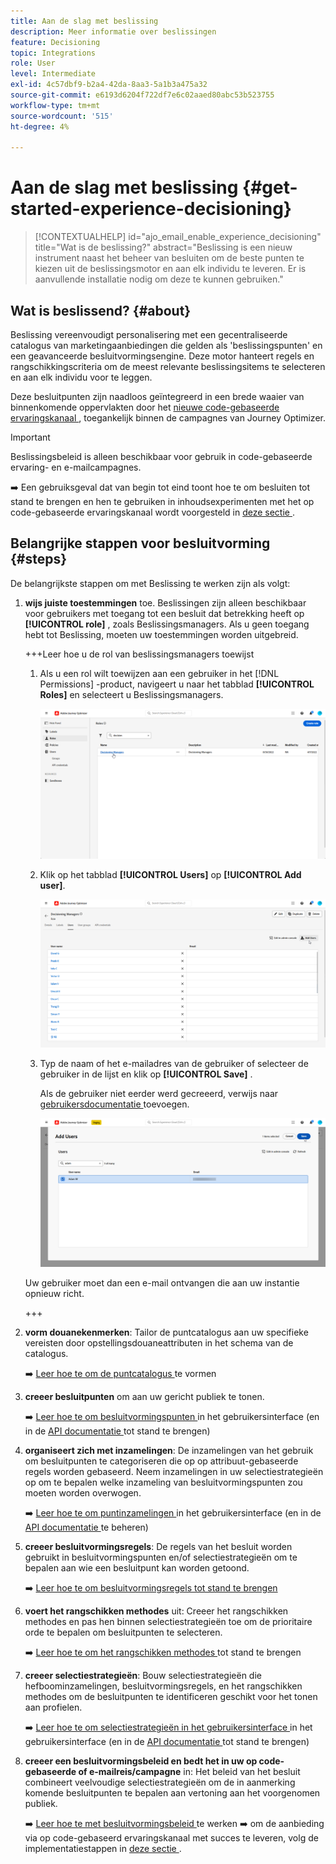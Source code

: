 ```yaml
---
title: Aan de slag met beslissing
description: Meer informatie over beslissingen
feature: Decisioning
topic: Integrations
role: User
level: Intermediate
exl-id: 4c57dbf9-b2a4-42da-8aa3-5a1b3a475a32
source-git-commit: e6193d6204f722df7e6c02aaed80abc53b523755
workflow-type: tm+mt
source-wordcount: '515'
ht-degree: 4%

---
```


# Aan de slag met beslissing {#get-started-experience-decisioning}

>[!CONTEXTUALHELP]
>id="ajo_email_enable_experience_decisioning"
>title="Wat is de beslissing?"
>abstract="Beslissing is een nieuw instrument naast het beheer van besluiten om de beste punten te kiezen uit de beslissingsmotor en aan elk individu te leveren. Er is aanvullende installatie nodig om deze te kunnen gebruiken."

## Wat is beslissend? {#about}

Beslissing vereenvoudigt personalisering met een gecentraliseerde catalogus van marketingaanbiedingen die gelden als &#39;beslissingspunten&#39; en een geavanceerde besluitvormingsengine. Deze motor hanteert regels en rangschikkingscriteria om de meest relevante beslissingsitems te selecteren en aan elk individu voor te leggen.

Deze besluitpunten zijn naadloos geïntegreerd in een brede waaier van binnenkomende oppervlakten door het [ nieuwe code-gebaseerde ervaringskanaal ](../code-based/get-started-code-based.md), toegankelijk binnen de campagnes van Journey Optimizer.

>[!IMPORTANT]
>
>Beslissingsbeleid is alleen beschikbaar voor gebruik in code-gebaseerde ervaring- en e-mailcampagnes.

➡️ Een gebruiksgeval dat van begin tot eind toont hoe te om besluiten tot stand te brengen en hen te gebruiken in inhoudsexperimenten met het op code-gebaseerde ervaringskanaal wordt voorgesteld in [ deze sectie ](experience-decisioning-uc.md).

## Belangrijke stappen voor besluitvorming {#steps}

De belangrijkste stappen om met Beslissing te werken zijn als volgt:

1. **wijs juiste toestemmingen** toe. Beslissingen zijn alleen beschikbaar voor gebruikers met toegang tot een besluit dat betrekking heeft op **[!UICONTROL role]** , zoals Beslissingsmanagers. Als u geen toegang hebt tot Beslissing, moeten uw toestemmingen worden uitgebreid.

   +++Leer hoe u de rol van beslissingsmanagers toewijst

   1. Als u een rol wilt toewijzen aan een gebruiker in het [!DNL Permissions] -product, navigeert u naar het tabblad **[!UICONTROL Roles]** en selecteert u Beslissingsmanagers.

      ![](assets/decision_permission_1.png)

   1. Klik op het tabblad **[!UICONTROL Users]** op **[!UICONTROL Add user]**.

      ![](assets/decision_permission_2.png)

   1. Typ de naam of het e-mailadres van de gebruiker of selecteer de gebruiker in de lijst en klik op **[!UICONTROL Save]** .

      Als de gebruiker niet eerder werd gecreeerd, verwijs naar [ gebruikersdocumentatie ](https://experienceleague.adobe.com/en/docs/experience-platform/access-control/ui/users) toevoegen.

      ![](assets/decision_permission_3.png)

   Uw gebruiker moet dan een e-mail ontvangen die aan uw instantie opnieuw richt.

   +++

1. **vorm douanekenmerken**: Tailor de puntcatalogus aan uw specifieke vereisten door opstellingsdouaneattributen in het schema van de catalogus.

   ➡️ [ Leer hoe te om de puntcatalogus ](catalogs.md) te vormen

1. **creeer besluitpunten** om aan uw gericht publiek te tonen.

   ➡️ [ Leer hoe te om besluitvormingspunten ](items.md) in het gebruikersinterface (en in de [ API documentatie ](api-reference/decisions-items/create.md) tot stand te brengen)

1. **organiseert zich met inzamelingen**: De inzamelingen van het gebruik om besluitpunten te categoriseren die op op attribuut-gebaseerde regels worden gebaseerd. Neem inzamelingen in uw selectiestrategieën op om te bepalen welke inzameling van besluitvormingspunten zou moeten worden overwogen.

   ➡️ [ Leer hoe te om puntinzamelingen ](collections.md) in het gebruikersinterface (en in de [ API documentatie ](api-reference/items-collections/create.md) te beheren)

1. **creeer besluitvormingsregels**: De regels van het besluit worden gebruikt in besluitvormingspunten en/of selectiestrategieën om te bepalen aan wie een besluitpunt kan worden getoond.

   ➡️ [ Leer hoe te om besluitvormingsregels tot stand te brengen ](rules.md)

1. **voert het rangschikken methodes** uit: Creeer het rangschikken methodes en pas hen binnen selectiestrategieën toe om de prioritaire orde te bepalen om besluitpunten te selecteren.

   ➡️ [ Leer hoe te om het rangschikken methodes ](ranking/ranking.md) tot stand te brengen

1. **creeer selectiestrategieën**: Bouw selectiestrategieën die hefboominzamelingen, besluitvormingsregels, en het rangschikken methodes om de besluitpunten te identificeren geschikt voor het tonen aan profielen.

   ➡️ [ Leer hoe te om selectiestrategieën in het gebruikersinterface ](selection-strategies.md) in het gebruikersinterface (en in de [ API documentatie ](api-reference/selection-strategies/create.md) tot stand te brengen)

1. **creeer een besluitvormingsbeleid en bedt het in uw op code-gebaseerde of e-mailreis/campagne** in: Het beleid van het besluit combineert veelvoudige selectiestrategieën om de in aanmerking komende besluitpunten te bepalen aan vertoning aan het voorgenomen publiek.

   ➡️ [ Leer hoe te met besluitvormingsbeleid ](create-decision.md) te werken
➡️ om de aanbieding via op code-gebaseerd ervaringskanaal met succes te leveren, volg de implementatiestappen in [ deze sectie ](../code-based/code-based-implementation-samples.md).

